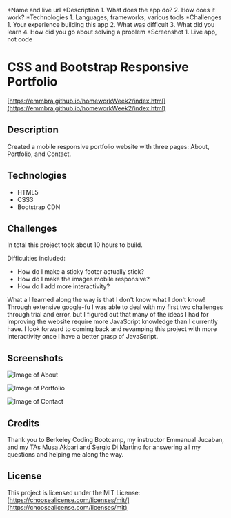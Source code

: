 *Name and live url
*Description
	1. What does the app do?
	2. How does it work?
*Technologies
	1. Languages, frameworks, various tools
*Challenges
	1. Your experience building this app
	2. What was difficult
	3. What did you learn
	4. How did you go about solving a problem
*Screenshot
	1. Live app, not code

# CSS and Bootstrap Responsive Portfolio

[https://emmbra.github.io/homeworkWeek2/index.html](https://emmbra.github.io/homeworkWeek2/index.html)

## Description

Created a mobile responsive portfolio website with three pages: About, Portfolio, and Contact.

## Technologies

* HTML5
* CSS3
* Bootstrap CDN

## Challenges

In total this project took about 10 hours to build. 

Difficulties included:

* How do I make a sticky footer actually stick?
* How do I make the images mobile responsive?
* How do I add more interactivity?

What a I learned along the way is that I don't know what I don't know! Through extensive google-fu I was able to  deal with my first two challenges through trial and error, but I figured out that many of the ideas I had for improving the website require more JavaScript knowledge than I currently have. I look forward to coming back and revamping this project with more interactivity once I have a better grasp of JavaScript.

## Screenshots

![Image of About](https://octodex.github.com/images/yaktocat.png)

![Image of Portfolio](https://octodex.github.com/images/yaktocat.png)

![Image of Contact](https://octodex.github.com/images/yaktocat.png)

## Credits

Thank you to Berkeley Coding Bootcamp, my instructor Emmanual Jucaban, and my TAs Musa Akbari and Sergio Di Martino for answering all my questions and helping me along the way.

## License

This project is licensed under the MIT License: [https://choosealicense.com/licenses/mit/](https://choosealicense.com/licenses/mit)
